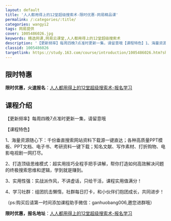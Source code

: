 ```yaml
---
layout: default
title: '人人都用得上的12堂超级搜索术-限时优惠-网易精品课'
permalink: /:categories/:title/
categories: wangyi2
tags: 网易提供
cover: 1005486026.jpg
keywords: 精选网课,网易云课堂,人人都用得上的12堂超级搜索术
description: '【更新频率】每周四晚7点准时更新一集，请留意哦【课程特色】1、海量资源随心下：千份垂直搜索网站资料下载源一键直达；各种高'
classid: 1005486026
targetlink: https://study.163.com/course/introduction/1005486026.htm?share=1&shareId=1025206652&utm_campaign=share&utm_medium=iphoneShare&utm_source=&utm_u=1025206652
---
```


## 限时特惠

**限时优惠，火速报名**：[人人都用得上的12堂超级搜索术-报名学习](https://study.163.com/course/introduction/1005486026.htm?share=1&shareId=1025206652&utm_campaign=share&utm_medium=iphoneShare&utm_source=&utm_u=1025206652)

## 课程介绍

【更新频率】每周四晚7点准时更新一集，请留意哦

【课程特色】

1、海量资源随心下：千份垂直搜索网站资料下载源一键直达；各种高质量PPT模板、PPT文档、电子书、考研资料一键下载；知名文献、写作素材、打折购物、电影电视剧一网打尽。



2、打造顶级思维模式：超实用技巧全程手把手讲解，帮你打造如何高效解决问题的终极搜索思维和逻辑，学到就是赚到。



3、实用性强：实战派作风，不讲虚话，只给干活，课程实用值满分！



4、学习社群：组团抗击懒惰，社群每日打卡，和小伙伴们抱团成长，共同进步！



（ps:购买后请第一时间添加课程助手微信：ganhuobang006,邀您进群哦）

**限时优惠，报名地址**：[人人都用得上的12堂超级搜索术-报名学习](https://study.163.com/course/introduction/1005486026.htm?share=1&shareId=1025206652&utm_campaign=share&utm_medium=iphoneShare&utm_source=&utm_u=1025206652)

